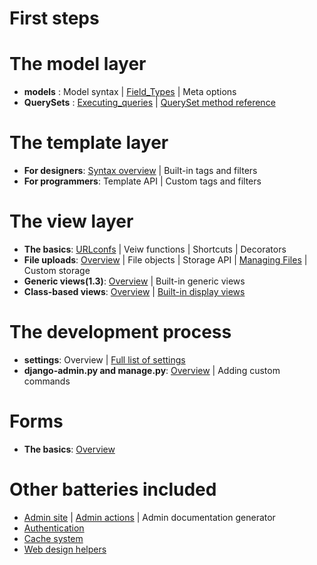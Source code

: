 

# First steps

# The model layer
* **models** : Model syntax | [Field_Types](https://github.com/sally225/mywiki/blob/master/django_doc/The%20model%20layer/Field_Types.md) | Meta options
* **QuerySets** : [Executing_queries](https://github.com/sally225/mywiki/blob/master/django_doc/The%20model%20layer/Executing_queries.md) | [QuerySet method reference](https://github.com/sally225/mywiki/blob/master/django_doc/The%20model%20layer/QuerySet_method_reference.md)

# The template layer
* **For designers**: [Syntax overview](https://github.com/sally225/mywiki/tree/master/django_doc/The%20template%20layer) | Built-in tags and filters
* **For programmers**: Template API | Custom tags and filters

# The view layer
* **The basics**: [URLconfs](https://github.com/sally225/mywiki/blob/master/django_doc/urlconfs.md) | Veiw functions | Shortcuts | Decorators
* **File uploads**: [Overview](https://github.com/sally225/mywiki/blob/master/django_doc/The%20view%20layer/file-upload-overview.md) | File objects | Storage API | [Managing Files](https://github.com/sally225/mywiki/blob/master/django_doc/topics/files.md) | Custom storage
* **Generic views(1.3)**: [Overview](https://github.com/sally225/mywiki/blob/master/django_doc/The%20view%20layer/Generic_views-Overview.md) | Built-in generic views
* **Class-based views**: [Overview](https://github.com/sally225/mywiki/blob/master/django_doc/The%20view%20layer/class-based-views_Overview.md) | [Built-in display views]()
# The development process
* **settings**: Overview | [Full list of settings](https://github.com/sally225/mywiki/blob/master/django_doc/Settings.md)
* **django-admin.py and manage.py**: [Overview](https://github.com/sally225/mywiki/blob/master/django_doc/ref/django-admin.py_and_manage.py.md) | Adding custom commands

# Forms
* **The basics**: [Overview](https://github.com/sally225/mywiki/blob/master/django_doc/forms/overview.md)

# Other batteries included
* [Admin site](https://github.com/sally225/mywiki/blob/master/django_doc/The_Django_admin_site.md) | [Admin actions](https://github.com/sally225/mywiki/blob/master/django_doc/Admin_actions.md) | Admin documentation generator
* [Authentication](https://github.com/sally225/mywiki/blob/master/django_doc/User_authentication_in_Django.md)
* [Cache system](https://github.com/sally225/mywiki/blob/master/django_doc/topics/cache-system.md)
* [Web design helpers](https://github.com/sally225/mywiki/blob/master/django_doc/ref/controb/webdesign.md)
